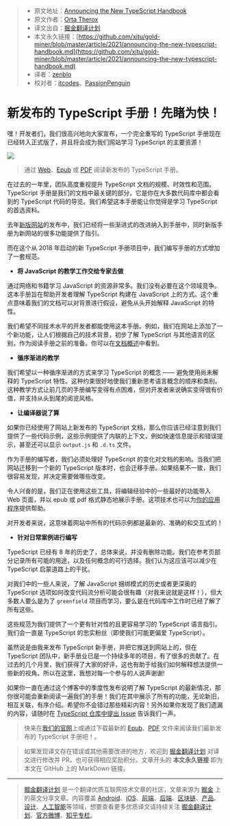 > * 原文地址：[Announcing the New TypeScript Handbook](https://devblogs.microsoft.com/typescript/announcing-the-new-typescript-handbook/)
> * 原文作者：[Orta Therox](https://devblogs.microsoft.com/typescript/author/ortammicrosoft-com/)
> * 译文出自：[掘金翻译计划](https://github.com/xitu/gold-miner)
> * 本文永久链接：[https://github.com/xitu/gold-miner/blob/master/article/2021/announcing-the-new-typescript-handbook.md](https://github.com/xitu/gold-miner/blob/master/article/2021/announcing-the-new-typescript-handbook.md)
> * 译者：[zenblo](https://github.com/zenblo)
> * 校对者：[itcodes](https://github.com/itcodes)、[PassionPenguin](https://github.com/PassionPenguin)

# 新发布的 TypeScript 手册！先睹为快！

嘿！开发者们，我们很高兴地向大家宣布，一个完全重写的 TypeScript 手册现在已经转入正式版了，并且将会成为我们网站学习 TypeScript 的主要资源！

![](https://camo.githubusercontent.com/31314b426b9625bab48f962812b35f25c46f1d4f89ffbc652192b5e2cd81cf8f/68747470733a2f2f646576626c6f67732e6d6963726f736f66742e636f6d2f747970657363726970742f77702d636f6e74656e742f75706c6f6164732f73697465732f31312f323032312f30332f53637265656e2d53686f742d323032312d30332d30352d61742d322e35332e32372d504d2e706e67)

> 通过 [Web](https://www.typescriptlang.org/docs/handbook/intro.html)、[Epub](https://www.typescriptlang.org/assets/typescript-handbook.epub) 或 [PDF](https://www.typescriptlang.org/assets/typescript-handbook.pdf) 阅读新发布的 TypeScript 手册。

在过去的一年里，团队高度重视提升 TypeScript 文档的规模、时效性和范围。TypeScript 手册是我们的文档中最关键的部分，它是你在大多数代码库中都会看到的 TypeScript 代码的导览。我们希望这本手册能让你觉得是学习 TypeScript 的首选资料。

去年[新版网站](https://devblogs.microsoft.com/typescript/announcing-the-new-typescript-website/)的发布中，我们已经将一些渐进式的改进纳入到手册中，同时新版手册为新网站的很多功能提供了指引。

而在这个从 2018 年启动的新 TypeScript 手册项目中，我们编写手册的方式增加了一套规范。

- **将 JavaScript 的教学工作交给专家去做**

通过网络和书籍学习 JavaScript 的资源非常多。我们没有必要在这个领域竞争。这本手册旨在帮助开发者理解 TypeScript 构建在 JavaScript 上的方式。这个重点意味着我们的文档可以对背景进行假设，避免从头开始解释 JavaScript 的特性。

我们希望不同技术水平的开发者都能使用这本手册。例如，我们在网站上添加了一个新功能，让人们根据自己的技术背景，初步了解 TypeScript 与其他语言的区别，作为阅读手册之前的准备。你可以在[文档概述](https://www.typescriptlang.org/docs/)中看到。

- **循序渐进的教学**

我们希望以一种循序渐进的方式来学习 TypeScript 的概念 —— 避免使用尚未解释的 TypeScript 特性。这种约束很好地使我们重新思考语言概念的顺序和类别。这种教学方式让前几页的手册编写变得有点困难，但对开发者来说确实变得很有价值，并支持从头到尾的阅览风格。

- **让编译器说了算**

如果你已经使用了网站上新发布的 TypeScript 文档，那么你应该已经注意到我们提供了一些代码示例，这些示例提供了内联的上下文，例如快速信息提示和错误提示，甚至还可以显示 `output.js` 和 `.d.ts` 文件。

作为手册的编写者，我们必须处理好 TypeScript 的变化对文档的影响。当我们把网站迁移到一个新的 TypeScript 版本时，也会迁移手册。如果结果不一致，我们很容易发现，并决定需要做哪些改变。

令人兴奋的是，我们正在使用这些工具，将编辑经验中的一些最好的功能带入 Web 页面，并以 epub 或 pdf 格式静态地展示手册。这项技术也可以为[你的应用程序](https://www.npmjs.com/package/shiki-twoslash)提供帮助。

对开发者来说，这意味着网站中所有的代码示例都是最新的、准确的和交互式的！

- **针对日常案例进行编写**

TypeScript 已经有 8 年的历史了，总体来说，并没有删除功能。我们在参考页部分记录所有可能的用途，以及任何概念的可行选择。我们认为这应该可以减少在 TypeScript 启蒙道路上的干扰。

对我们中的一些人来说，了解 JavaScript 捆绑模式的历史或者更深奥的 TypeScript 选项如何改变代码流分析可能会很有趣（对我来说就是这样！），但大多数人要么是为了 `greenfield` 项目而学习，要么是在代码库中工作时已经了解了所有这些。

这些规范为我们提供了一个更有针对性的且更容易学习的 TypeScript 语言指引。我们会一直是 TypeScript 的忠实粉丝（即使我们可能更偏爱 TypeScript）。

虽然说是由我来发布 TypeScript 新手册，并把它推送到网站上的，但在 TypeScript 团队中，新手册业已是一个持续多年的项目，有了很多的贡献了。在过去的几个月里，我们获得了大家的好评，这也有助于给我们如何解释想法提供一些新的视角。所以在这里，我想对每一个参与的人说声谢谢!

如果你一直在通过这个博客中的季度性发布说明了解 TypeScript 的最新情况，那你很可能会重新阅读一遍我们的手册！我们在其中展示了所有的功能，无论新旧，相互关联，有序介绍。希望你不会错过那些精彩内容！另外如果你发现了我们遗漏的内容，请随时在 [TypeScript 仓库中提出 Issue](https://github.com/microsoft/TypeScript-Website/issues/new/choose) 告诉我们一声。

> 快来在[我们的官网](https://www.typescriptlang.org/docs/handbook/intro.html)上或通过下载最新的 [Epub](https://www.typescriptlang.org/assets/typescript-handbook.epub)、[PDF](https://www.typescriptlang.org/assets/typescript-handbook.pdf) 文件来阅读我们最新发布的 TypeScript 手册吧！。

> 如果发现译文存在错误或其他需要改进的地方，欢迎到 [掘金翻译计划](https://github.com/xitu/gold-miner) 对译文进行修改并 PR，也可获得相应奖励积分。文章开头的 **本文永久链接** 即为本文在 GitHub 上的 MarkDown 链接。

---

> [掘金翻译计划](https://github.com/xitu/gold-miner) 是一个翻译优质互联网技术文章的社区，文章来源为 [掘金](https://juejin.im) 上的英文分享文章。内容覆盖 [Android](https://github.com/xitu/gold-miner#android)、[iOS](https://github.com/xitu/gold-miner#ios)、[前端](https://github.com/xitu/gold-miner#前端)、[后端](https://github.com/xitu/gold-miner#后端)、[区块链](https://github.com/xitu/gold-miner#区块链)、[产品](https://github.com/xitu/gold-miner#产品)、[设计](https://github.com/xitu/gold-miner#设计)、[人工智能](https://github.com/xitu/gold-miner#人工智能)等领域，想要查看更多优质译文请持续关注 [掘金翻译计划](https://github.com/xitu/gold-miner)、[官方微博](http://weibo.com/juejinfanyi)、[知乎专栏](https://zhuanlan.zhihu.com/juejinfanyi)。
